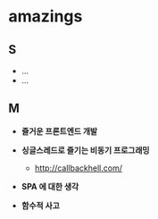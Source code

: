 # amazings

**S**
----

- ...
- ...


**M**
----

- **즐거운 프론트엔드 개발**


- **싱글스레드로 즐기는 비동기 프로그래밍**

  - http://callbackhell.com/

- **SPA 에 대한 생각**


- **함수적 사고**
